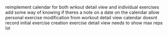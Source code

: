 reimplement calendar for both wrkout detail view and individual exercises
add some way of knowing if theres a note on a date on the calendar
allow personal exercise modification from workout detail view
calendar doesnt record initial exercise creation
exercise detail view needs to show max reps lol
